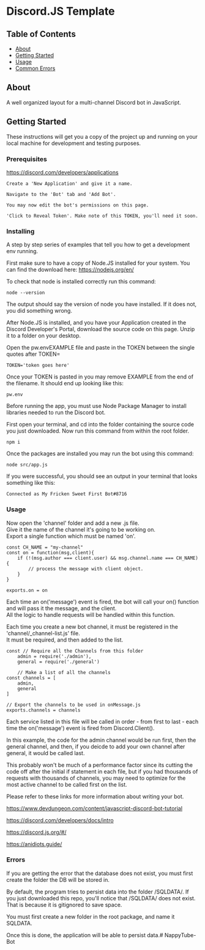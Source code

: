 # Discord.JS Template

## Table of Contents

- [About](#about)
- [Getting Started](#getting_started)
- [Usage](#usage)
- [Common Errors](#errors)

## About <a name = "about"></a>

A well organized layout for a multi-channel Discord bot in JavaScript.

## Getting Started <a name = "getting_started"></a>

These instructions will get you a copy of the project up and running on your local machine for development and testing purposes.

### Prerequisites


https://discord.com/developers/applications

```
Create a 'New Application' and give it a name.
```
```
Navigate to the 'Bot' tab and 'Add Bot'.
```
```
You may now edit the bot's permissions on this page.
```
```
'Click to Reveal Token'. Make note of this TOKEN, you'll need it soon.
```


### Installing

A step by step series of examples that tell you how to get a development env running.

First make sure to have a copy of Node.JS installed for your system.
You can find the download here: https://nodejs.org/en/

To check that node is installed correctly run this command:
```
node --version
```
The output should say the version of node you have installed. If it does not, you did something wrong.

After Node.JS is installed, and you have your Application created in the Discord Developer's Portal, download the source code on this page. Unzip it to a folder on your desktop.

Open the pw.envEXAMPLE file and paste in the TOKEN between the single quotes after TOKEN=

```
TOKEN='token goes here'
```

Once your TOKEN is pasted in you may remove EXAMPLE from the end of the filename.
It should end up looking like this: 
```
pw.env
```

Before running the app, you must use Node Package Manager to install libraries needed to run the Discord bot.

First open your terminal, and cd into the folder containing the source code you just downloaded. Now run this command from within the root folder.
```
npm i
```

Once the packages are installed you may run the bot using this command:

```
node src/app.js
```

If you were successful, you should see an output in your terminal that looks something like this:
```
Connected as My Fricken Sweet First Bot#8716
```

### Usage
Now open the 'channel' folder and add a new .js file.\
Give it the name of the channel it's going to be working on.\
Export a single function which must be named 'on'.

```
const CH_NAME = "my-channel"
const on = function(msg,client){
    if (!(msg.author === client.user) && msg.channel.name === CH_NAME) {
        // process the message with client object.
    }
}

exports.on = on
```

Each time an on('message') event is fired, the bot will call your on() function and will pass it the message, and the client.\
All the logic to handle requests will be handled within this function.


Each time you create a new bot channel, it must be registered in the 'channel/_channel-list.js' file.\
It must be required, and then added to the list.
```
const // Require all the Channels from this folder
    admin = require('./admin'),
    general = require('./general')

    // Make a list of all the channels
const channels = [
    admin,
    general
]

// Export the channels to be used in onMessage.js
exports.channels = channels

```

Each service listed in this file will be called in order - from first to last - each time the on('message') event is fired from Discord.Client().

In this example, the code for the admin channel would be run first, then the general channel, and then, if you deicde to add your own channel after general, it would be called last.

This probably won't be much of a performance factor since its cutting the code off after the initial if statement in each file, but if you had thousands of requests with thousands of channels, you may need to optimize for the most active channel to be called first on the list.

Please refer to these links for more information about writing your bot.

https://www.devdungeon.com/content/javascript-discord-bot-tutorial

https://discord.com/developers/docs/intro

https://discord.js.org/#/

https://anidiots.guide/


### Errors <a name = "errors"></a>

If you are getting the error that the database does not exist, you must first create the folder the DB will be stored in.

By default, the program tries to persist data into the folder /SQLDATA/. If you just downloaded this repo, you'll notice that /SQLDATA/ does not exist. That is because it is gitignored to save space.

You must first create a new folder in the root package, and name it SQLDATA.

Once this is done, the application will be able to persist data.#   N a p p y T u b e - B o t  
 